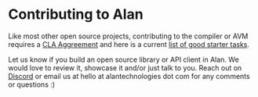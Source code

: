 # Contributing to Alan

Like most other open source projects, contributing to the compiler or AVM requires a [CLA Aggreement](https://cla-assistant.io/alantech/) and here is a current [list of good starter tasks](https://github.com/alantech/alan/contribute).

Let us know if you build an open source library or API client in Alan. We would love to review it, showcase it and/or just talk to you. Reach out on [Discord](https://discord.gg/XatB9we) or email us at hello at alantechnologies dot com for any comments or questions :)
